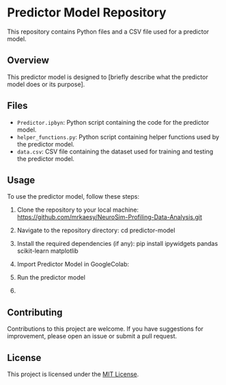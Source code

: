 # Predictor Model Repository

This repository contains Python files and a CSV file used for a predictor model.

## Overview

This predictor model is designed to [briefly describe what the predictor model does or its purpose].

## Files

- `Predictor.ipbyn`: Python script containing the code for the predictor model.
- `helper_functions.py`: Python script containing helper functions used by the predictor model.
- `data.csv`: CSV file containing the dataset used for training and testing the predictor model.

## Usage

To use the predictor model, follow these steps:

1. Clone the repository to your local machine: https://github.com/mrkaesy/NeuroSim-Profiling-Data-Analysis.git


2. Navigate to the repository directory:
   cd predictor-model
  
4. Install the required dependencies (if any):
   pip install ipywidgets pandas scikit-learn matplotlib


5. Import Predictor Model in GoogleColab:
6.  Run the predictor model
7.  
## Contributing

Contributions to this project are welcome. If you have suggestions for improvement, please open an issue or submit a pull request.

## License

This project is licensed under the [MIT License](LICENSE).
